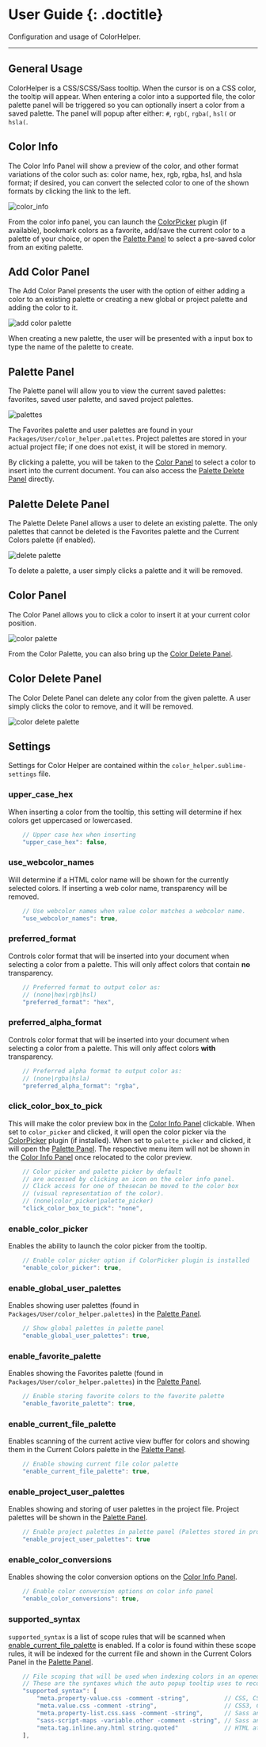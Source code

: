 # User Guide {: .doctitle}
Configuration and usage of ColorHelper.

---

## General Usage
ColorHelper is a CSS/SCSS/Sass tooltip.  When the cursor is on a CSS color, the tooltip will appear. When entering a color into a supported file, the color palette panel will be triggered so you can optionally insert a color from a saved palette.  The panel will popup after either: `#`, `rgb(`, `rgba(`, `hsl(` or `hsla(`.

## Color Info
The Color Info Panel will show a preview of the color, and other format variations of the color such as: color name, hex, rgb, rgba, hsl, and hsla format; if desired, you can convert the selected color to one of the shown formats by clicking the link to the left.

![color_info](images/color_info.png)

From the color info panel, you can launch the [ColorPicker](https://github.com/weslly/ColorPicker) plugin (if available), bookmark colors as a favorite, add/save the current color to a palette of your choice, or open the [Palette Panel](#palette-panel) to select a pre-saved color from an exiting palette.

## Add Color Panel
The Add Color Panel presents the user with the option of either adding a color to an existing palette or creating a new global or project palette and adding the color to it.

![add color palette](images/add_color.png)

When creating a new palette, the user will be presented with a input box to type the name of the palette to create.

## Palette Panel
The Palette panel will allow you to view the current saved palettes: favorites, saved user palette, and saved project palettes.

![palettes](images/palettes.png)

The Favorites palette and user palettes are found in your `Packages/User/color_helper.palettes`.  Project palettes are stored in your actual project file; if one does not exist, it will be stored in memory.

By clicking a palette, you will be taken to the [Color Panel](#color-panel) to select a color to insert into the current document.  You can also access the [Palette Delete Panel](#palette-delete-panel) directly.

## Palette Delete Panel
The Palette Delete Panel allows a user to delete an existing palette.  The only palettes that cannot be deleted is the Favorites palette and the Current Colors palette (if enabled).

![delete palette](images/delete_palette.png)

To delete a palette, a user simply clicks a palette and it will be removed.

## Color Panel
The Color Panel allows you to click a color to insert it at your current color position.

![color palette](images/colors.png)

From the Color Palette, you can also bring up the [Color Delete Panel](#color-delete-panel).

## Color Delete Panel
The Color Delete Panel can delete any color from the given palette.  A user simply clicks the color to remove, and it will be removed.

![color delete palette](images/delete_color.png)

## Settings
Settings for Color Helper are contained within the `color_helper.sublime-settings` file.

### upper_case_hex
When inserting a color from the tooltip, this setting will determine if hex colors get uppercased or lowercased.

```js
    // Upper case hex when inserting
    "upper_case_hex": false,
```

### use_webcolor_names
Will determine if a HTML color name will be shown for the currently selected colors. If inserting a web color name, transparency will be removed.

```js
    // Use webcolor names when value color matches a webcolor name.
    "use_webcolor_names": true,
```

### preferred_format
Controls color format that will be inserted into your document when selecting a color from a palette.  This will only affect colors that contain **no** transparency.

```js
    // Preferred format to output color as:
    // (none|hex|rgb|hsl)
    "preferred_format": "hex",
```

### preferred_alpha_format
Controls color format that will be inserted into your document when selecting a color from a palette.  This will only affect colors **with** transparency.

```js
    // Preferred alpha format to output color as:
    // (none|rgba|hsla)
    "preferred_alpha_format": "rgba",
```

### click_color_box_to_pick
This will make the color preview box in the [Color Info Panel](#color-info-panel) clickable.  When set to `color_picker` and clicked, it will open the color picker via the [ColorPicker](https://github.com/weslly/ColorPicker) plugin (if installed).  When set to `palette_picker` and clicked, it will open the [Palette Panel](#palette-panel). The respective menu item will not be shown in the [Color Info Panel](#color-info-panel) once relocated to the color preview.

```js
    // Color picker and palette picker by default
    // are accessed by clicking an icon on the color info panel.
    // Click access for one of thesecan be moved to the color box
    // (visual representation of the color).
    // (none|color_picker|palette_picker)
    "click_color_box_to_pick": "none",
```

### enable_color_picker
Enables the ability to launch the color picker from the tooltip.

```js
    // Enable color picker option if ColorPicker plugin is installed
    "enable_color_picker": true,
```

### enable_global_user_palettes
Enables showing user palettes (found in `Packages/User/color_helper.palettes`) in the [Palette Panel](#palette-panel).

```js
    // Show global palettes in palette panel
    "enable_global_user_palettes": true,
```

### enable_favorite_palette
Enables showing the Favorites palette (found in `Packages/User/color_helper.palettes`) in the [Palette Panel](#palette-panel).

```js
    // Enable storing favorite colors to the favorite palette
    "enable_favorite_palette": true,
```

### enable_current_file_palette
Enables scanning of the current active view buffer for colors and showing them in the Current Colors palette in the [Palette Panel](#palette-panel).

```js
    // Enable showing current file color palette
    "enable_current_file_palette": true,
```

### enable_project_user_palettes
Enables showing and storing of user palettes in the project file.  Project palettes will be shown in the [Palette Panel](#palette-panel).

```js
    // Enable project palettes in palette panel (Palettes stored in project file).
    "enable_project_user_palettes": true
```

### enable_color_conversions
Enables showing the color conversion options on the [Color Info Panel](#color-info-panel).

```js
    // Enable color conversion options on color info panel
    "enable_color_conversions": true,
```

### supported_syntax
`supported_syntax` is a list of scope rules that will be scanned when [enable_current_file_palette](#enable_current_file_palette) is enabled.  If a color is found within these scope rules, it will be indexed for the current file and shown in the Current Colors Panel in the [Palette Panel](#palette-panel).

```js
    // File scoping that will be used when indexing colors in an opened or saved file.
    // These are the syntaxes which the auto popup tooltip uses to recogize scannable regions.
    "supported_syntax": [
        "meta.property-value.css -comment -string",          // CSS, CSS in HTML etc. (based on: Sublime Default)
        "meta.value.css -comment -string",                   // CSS3, CSS3 in HTML etc. (based on: https://packagecontrol.io/packages/CSS3)
        "meta.property-list.css.sass -comment -string",      // Sass and SCSS (based on: https://packagecontrol.io/packages/Syntax%20Highlighting%20for%20Sass)
        "sass-script-maps -variable.other -comment -string", // Sass and SCSS script maps (based on: https://packagecontrol.io/packages/Syntax%20Highlighting%20for%20Sass)
        "meta.tag.inline.any.html string.quoted"             // HTML attributes (based on: Sublime Default)
    ],
```
